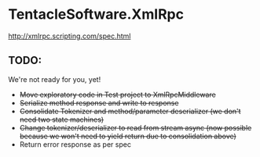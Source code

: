 # TentacleSoftware.XmlRpc

http://xmlrpc.scripting.com/spec.html

## TODO:

We're not ready for you, yet!

- ~~Move exploratory code in Test project to XmlRpcMiddleware~~
- ~~Serialize method response and write to response~~
- ~~Consolidate Tokenizer and method/parameter deserializer (we don't need two state machines)~~
- ~~Change tokenizer/deserializer to read from stream async (now possible because we won't need to yield return due to consolidation above)~~
- Return error response as per spec